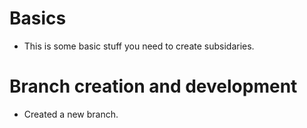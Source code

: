 # Basics

- This is some basic stuff you need to create subsidaries.

# Branch creation and development

- Created a new branch.